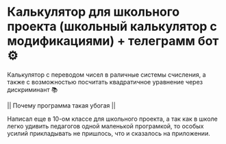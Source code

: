 # Калькулятор для школьного проекта (школьный калькулятор с модификациями) + телеграмм бот ⚙️
Калькулятор с переводом чисел в раличные системы счисления, а также с возможностью посчитать квадратичное уравнение через дискриминант 📚

|| Почему программа такая убогая ||
                               

Написал еще в 10-ом классе для школьного проекта, а так как в школе легко удивить педагогов одной маленькой програмкой, то особых усилий прикладывать не пришлось, что и сказалось на приложении. 
